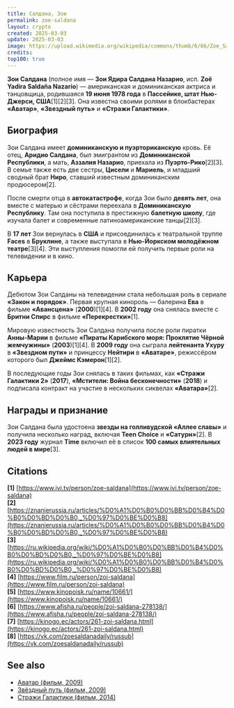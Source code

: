 ```yaml
---
title: Салдана, Зои
permalink: zoe-saldana
layout: crypto
created: 2025-03-03
update: 2025-03-03
image: https://upload.wikimedia.org/wikipedia/commons/thumb/6/66/Zoe_Saldana_%28Headshot%29.jpg/800px-Zoe_Saldana_%28Headshot%29.jpg
credits:
top100: true
---
```


**Зои Салдана** (полное имя — **Зои Ядира Салдана Назарио**, исп. **Zoë Yadira Saldaña Nazario**) — американская и доминиканская актриса и танцовщица, родившаяся **19 июня 1978 года** в **Пассейике, штат Нью-Джерси, США**[1][2][3]. Она известна своими ролями в блокбастерах **«Аватар»**, **«Звездный путь»** и **«Стражи Галактики»**.

## Биография

Зои Салдана имеет **доминиканскую и пуэрториканскую** кровь. Её отец, **Аридио Салдана**, был эмигрантом из **Доминиканской Республики**, а мать, **Аззалия Назарио**, приехала из **Пуэрто-Рико**[2][3]. В семье также есть две сестры, **Цисели** и **Мариель**, и младший сводный брат **Ниро**, ставший известным доминиканским продюсером[2].

После смерти отца в **автокатастрофе**, когда Зои было **девять лет**, она вместе с матерью и сёстрами переехала в **Доминиканскую Республику**. Там она поступила в престижную **балетную школу**, где изучала балет и современные латиноамериканские танцы[2][3].

В **17 лет** Зои вернулась в **США** и присоединилась к театральной труппе **Faces** в **Бруклине**, а также выступала в **Нью-Йоркском молодёжном театре**[3][4]. Эти выступления помогли ей получить первые роли на телевидении и в кино.

## Карьера

Дебютом Зои Салданы на телевидении стала небольшая роль в сериале **«Закон и порядок»**. Первая крупная кинороль — балерина **Ева** в фильме **«Авансцена»** (**2000**)[1][4]. В **2002 году** она снялась вместе с **Бритни Спирс** в фильме **«Перекрестки»**[1].

Мировую известность Зои Салдана получила после роли пиратки **Анны-Марии** в фильме **«Пираты Карибского моря: Проклятие Чёрной жемчужины»** (**2003**)[1][4]. В **2009 году** она сыграла **лейтенанта Ухуру** в **«Звездном пути»** и принцессу **Нейтири** в **«Аватаре»**, режиссёром которого был **Джеймс Кэмерон**[1][2].

В последующие годы Зои снялась в таких фильмах, как **«Стражи Галактики 2»** (**2017**), **«Мстители: Война бесконечности»** (**2018**) и подписала контракт на участие в нескольких сиквелах **«Аватара»**[2].

## Награды и признание

Зои Салдана была удостоена **звезды на голливудской «Аллее славы»** и получила несколько наград, включая **Teen Choice** и **«Сатурн»**[2]. В **2023 году** журнал **Time** включил её в список **100 самых влиятельных людей в мире**[3].

## Citations

**[1]** [https://www.ivi.tv/person/zoe-saldana](https://www.ivi.tv/person/zoe-saldana)  
**[2]** [https://znanierussia.ru/articles/%D0%A1%D0%B0%D0%BB%D0%B4%D0%B0%D0%BD%D0%B0,_%D0%97%D0%BE%D0%B8](https://znanierussia.ru/articles/%D0%A1%D0%B0%D0%BB%D0%B4%D0%B0%D0%BD%D0%B0,_%D0%97%D0%BE%D0%B8)  
**[3]** [https://ru.wikipedia.org/wiki/%D0%A1%D0%B0%D0%BB%D0%B4%D0%B0%D0%BD%D0%B0,_%D0%97%D0%BE%D0%B8](https://ru.wikipedia.org/wiki/%D0%A1%D0%B0%D0%BB%D0%B4%D0%B0%D0%BD%D0%B0,_%D0%97%D0%BE%D0%B8)  
**[4]** [https://www.film.ru/person/zoi-saldana](https://www.film.ru/person/zoi-saldana)  
**[5]** [https://www.kinopoisk.ru/name/10661/](https://www.kinopoisk.ru/name/10661/)  
**[6]** [https://www.afisha.ru/people/zoi-saldana-278138/](https://www.afisha.ru/people/zoi-saldana-278138/)  
**[7]** [https://kinogo.ec/actors/261-zoi-saldana.html](https://kinogo.ec/actors/261-zoi-saldana.html)  
**[8]** [https://vk.com/zoesaldanadaily/russub](https://vk.com/zoesaldanadaily/russub)  

## See also

- [Аватар (фильм, 2009)](https://ru.wikipedia.org/wiki/%D0%90%D0%B2%D0%B0%D1%82%D0%B0%D1%80_(%D1%84%D0%B8%D0%BB%D1%8C%D0%BC,_2009))  
- [Звёздный путь (фильм, 2009)](https://ru.wikipedia.org/wiki/%D0%97%D0%B2%D1%91%D0%B7%D0%B4%D0%BD%D1%8B%D0%B9_%D0%BF%D1%83%D1%82%D1%8C_(%D1%84%D0%B8%D0%BB%D1%8C%D0%BC,_2009))  
- [Стражи Галактики (фильм, 2014)](https://ru.wikipedia.org/wiki/%D0%A1%D1%82%D1%80%D0%B0%D0%B6%D0%B8_%D0%93%D0%B0%D0%BB%D0%B0%D0%BA%D1%82%D0%B8%D0%BA%D0%B8)  

<!-- Prompt:  
- Не менять язык статьи, сохранять оригинальный язык.  
- Если тема оформлена как "Имя Фамилия", заголовок должен быть "Фамилия, Имя".  
- Изменить title: A Template на основной топик в статье.  
- Создать permalink: на основе title.  
- Замени date: 2018-01-02 на created: текущую дату в таком же формате  
- Замени update: хххх-хх-хх текущую дату в таком же формате  
- Изменить заголовок раздела "Citations" на ## Citations.  
- Оформить ссылки в разделе "Citations" в формате: **[1]** [URL](URL).  
- При ссылке на источник в тексте, использовать формат: **[x]**, **[x]**.  
- Убедиться, что номера цитат соответствуют записям в разделе "Citations".  
- Сделать номера цитат кликабельными по указанному выше формату.  
- Добавить список связанных тем в том же формате.  
- Если есть списки - конвертируй их в таблицы  
- Выделяй даты, места, географические назавания, адреса, имена собственные **таким образом**  
- Использовать шаблон - "[Название темы](ссылка-на-тему)" для каждого пункта.  
- Раздел ## See also должен включаться автоматически в конец статьи.  
- Результат в md коде  
- Оставить этот Prompt после редактирования в конце кода.  
-->
